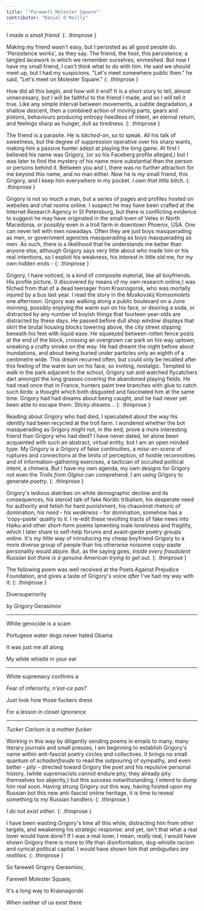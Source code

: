 ```yaml
---
title: '"Farewell Molester Square"'
contributor: "Daniel O'Reilly"
---
```


*I made a small friend.*
{: .thinprose }

Making my friend wasn't easy, but I persisted as all good people do.
'Persistence works', as they say. The friend, the host, this
persistence; a tangled lacework in which we remember ourselves,
enmeshed. But now I have my small friend, I can't think what to do with
him. He said we should meet up, but I had my suspicions. "Let's meet
somewhere public then." he said, "Let's meet on Molester Square."
{: .thinprose }

How did all this begin, and how will it end? It is a short story to
tell, almost unnecessary, but I will be faithful to the friend I made,
and so I will tell it true. Like any simple interval between movements,
a subtle degradation, a shallow descent, then a combined action of
moving parts, gears and pistons, behaviours producing entropy heedless
of intent, an eternal return, and feelings sharp as hunger, dull as
tiredness.
{: .thinprose }

The friend is a parasite. He is *latched-on*, so to speak. All his talk
of sweetness, but the degree of suppression operative over his sharp
wants, making him a passive hunter adept at playing the long game. At
first I believed his name was Grigory, (or so his Faceberg profile
alleged,) but I was later to find the mystery of his name more
substantial than the person or persons behind it. Between you and I,
there was no further attraction for me beyond this name, and no man
either. Now he is my small friend, this Grigory, and I keep him
everywhere in my pocket. *I own that little bitch*.
{: .thinprose }

Grigory is not so much a man, but a series of pages and profiles hosted
on websites and chat rooms online. I suspect he may have been crafted at
the Internet Research Agency in St Petersburg, but there is conflicting
evidence to suggest he may have originated in the small town of Veles in
North Macedonia, or possibly even in a troll farm in downtown Phoenix,
USA. One can never tell with men nowadays. Often they are just boys
masquerading as men, or government agencies masquerading as boys
masquerading as men. As such, there is a likelihood that he understands
me better than anyone else, although Grigory says very little about who
made him or his real intentions, so I exploit his weakness, his interest
in little old me, for my own hidden ends -
{: .thinprose }

Grigory, I have noticed, is a kind of composite material, like all
boyfriends. His profile picture, (I discovered by means of my own
research online,) was filched from that of a dead teenager from
Krasnogorsk, who was mortally injured by a bus last year. I read the
story in the *Moskovskij Komsomolets* one afternoon: Grigory was walking
along a public boulevard on a June morning, possibly enjoying the warm
sun on his face, or desiring a soda, or distracted by any number of
boyish things that fourteen year-olds are distracted by these days. He
passed before dull shop window displays that skirt the brutal housing
blocks towering above, the city street slipping beneath his feet with
liquid ease. He squeezed between rotten fence posts at the end of the
block, crossing an overgrown car park on his way uptown, sneaking a
crafty smoke on the way. He had dreamt the night before about
inundations, and about being buried under particles only an eighth of a
centimetre wide. This dream recurred often, but could only be recalled
after this feeling of the warm sun on his face, so inviting, nostalgic.
Tempted to walk in the park adjacent to the school, Grigory sat and
watched flycatchers dart amongst the long grasses covering the abandoned
playing fields. He had read once that in France, hunters paint tree
branches with glue to catch such birds: a thought which both disgusted
and fascinated him at the same time. Grigory had had dreams about being
caught, and he had never yet been able to escape them. *Sticky
dreams*\...
{: .thinprose }

Reading about Grigory who had died, I speculated about the way his
identity had been recycled at the troll farm. I wondered whether the bot
masquerading as Grigory might not, in the end, prove a more interesting
friend than Grigory who had died? I have never dated, let alone been
acquainted with such an abstract, virtual entity, but I am an open
minded type. My Grigory is a Grigory of false continuities, a
*mise-en-scene* of ruptures and connections at the limits of perception,
of hostile reconnoitres and of information-gathering exercises, a
tactician of occulted political intent, a chimera. But I have my own
agenda, my own designs for Grigory not even the *Trolls from Olgino* can
comprehend. I am using Grigory to generate *poetry*.
{: .thinprose }

Grigory's tedious diatribes on white demographic decline and its
consequences, his steroid talk of fake Nordic tribalism, his desperate
need for authority and fetish for hard punishment, his chauvinist
rhetoric of domination, his *need* - his *weakness* - for domination,
somehow has a 'copy-paste' quality to it. I re-edit these revolting
tracts of fake news into Haiku and other short-form poems lamenting male
loneliness and fragility, which I later share to self-help forums and
avant-garde poetry groups online. It's my little way of introducing my
cheap boyfriend Grigory to a more diverse group of people than his
otherwise noisome copy-paste personality would abjure. But, as the
saying goes, *inside every fraudulent Russian bot there is a genuine
American trying to get out.*
{: .thinprose }

The following poem was well received at the Poets Against Prejudice
Foundation, and gives a taste of Grigory's voice *after* I've had my way
with it:
{: .thinprose }

Diversuperiority

by Grigory Gerasimov

---

White genocide is a scam

Portugese water dogs never hated Obama

It was just me all along

My white whistle in your ear

---

White supremacy confirms a

Fear of inferiority, *n\'est-ce pas?*

Just look how those fuckers dress

For a lesson in closet ignorance

---

*Tucker Carlson is a mother fucker*

Working in this way by diligently sending poems in emails to many, many
literary journals and small presses, I am beginning to establish
Grigory's name within anti-fascist poetry circles and collectives. It
brings no small quantum of *schadenfreude* to read the outpouring of
sympathy, and even better - *pity* - directed toward Grigory the poet
and his repulsive personal history, (white supremacists *cannot* endure
pity; they already pity themselves too abjectly,) but this success
notwithstanding, I intend to dump him real soon. Having strung Grigory
out this way, having foisted upon my Russian bot this new anti-fascist
online heritage, it is time to reveal something to my Russian handlers:
{: .thinprose }

*I do not exist either*.
{: .thinprose }

I have been wasting Grigory's time all this while, distracting him from
other targets, and weakening his strategic response: and yet, isn't that
what a real lover would have done? If I was a real lover, I mean,
*really* real, I would have shown Grigory there is more to life than
disinformation, dog-whistle racism and cynical political capital. I
would have shown him that *ambiguities are realities*.
{: .thinprose }

So farewell Grigory Gerasmiov,

Farewell Molester Square,

It's a long way to Krasnagorski

When neither of us exist there
